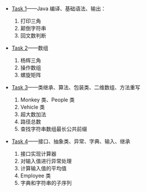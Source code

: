 + [Task 1]()——Java 编译、基础语法、输出：
  1. 打印三角
  2. 颠倒字符串
  3. 回文数判断

+ [Task 2]()——数组
  1. 杨辉三角
  2. 操作数组
  3. 螺旋矩阵

+ [Task 3]()——类继承、算法、包装类、二维数组、方法重写
  1. Monkey 类、People 类
  2. Vehicle 类
  3. 超大数加法
  4. 路径总数
  5. 查找字符串数组最长公共前缀

+ [Task 4]()——接口、抽象类、异常、字典、输入、继承
  1. 接口实现计算器
  2. 对输入值进行异常处理
  3. 计算输入值的平均值
  4. Employee 类
  5. 字典和字符串的子序列
